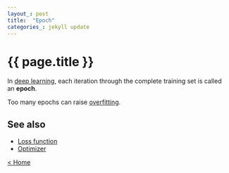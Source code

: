 ```yaml
---
layout_: post
title:  "Epoch"
categories_: jekyll update
---
```


# {{ page.title }}

In [deep learning](deep-learning.html), each iteration through the complete training set is called an __epoch__. 

Too many epochs can raise [overfitting](overfitting.html).


## See also

- [Loss function](loss.html) 
- [Optimizer](optimizer.html)

[< Home](..)